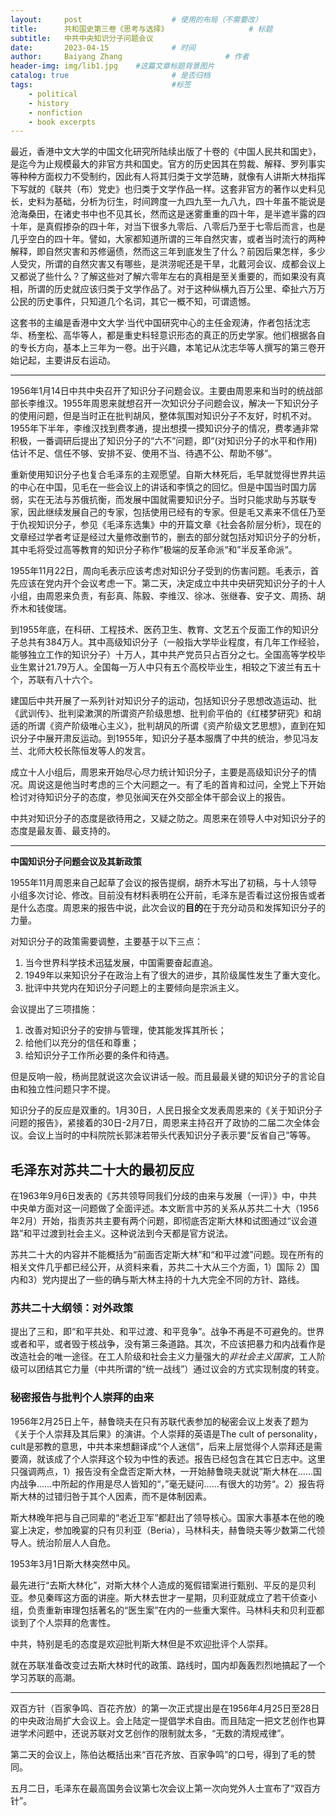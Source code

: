 ```yaml
---
layout:     post   				    # 使用的布局（不需要改）
title:      共和国史第三卷《思考与选择》  				# 标题 
subtitle:   中共中央知识分子问题会议
date:       2023-04-15 				# 时间
author:     Baiyang Zhang 						# 作者
header-img: img/lib1.jpg 	#这篇文章标题背景图片
catalog: true 						# 是否归档
tags:								#标签
    - political 
    - history
    - nonfiction
    - book excerpts
---
```


最近，香港中文大学的中国文化研究所陆续出版了十卷的《中国人民共和国史》，是迄今为止规模最大的非官方共和国史。官方的历史因其在剪裁、解释、罗列事实等种种方面权力不受制约，因此有人将其归类于文学范畴，就像有人讲斯大林指挥下写就的《联共（布）党史》也归类于文学作品一样。这套非官方的著作以史料见长，史料为基础，分析为衍生，时间跨度一九四九至一九八九，四十年虽不能说是沧海桑田，在诸史书中也不见其长，然而这是迷雾重重的四十年，是半遮半露的四十年，是真假掺杂的四十年，对当下很多九零后、八零后乃至于七零后而言，也是几乎空白的四十年。譬如，大家都知道所谓的三年自然灾害，或者当时流行的两种解释，即自然灾害和苏修逼债，然而这三年到底发生了什么？前因后果怎样，多少人受灾，所谓的自然灾害又有哪些，是洪涝呢还是干旱，北戴河会议、成都会议上又都说了些什么？了解这些对了解六零年左右的真相是至关重要的，而如果没有真相，所谓的历史就应该归类于文学作品了。对于这种纵横九百万公里、牵扯六万万公民的历史事件，只知道几个名词，其它一概不知，可谓遗憾。

这套书的主编是香港中文大学·当代中国研究中心的主任金观涛，作者包括沈志华、杨奎松、高华等人，都是重史料轻意识形态的真正的历史学家。他们根据各自的专长方向，基本上三年为一卷。出于兴趣，本笔记从沈志华等人撰写的第三卷开始记起，主要讲反右运动。

- - -

1956年1月14日中共中央召开了知识分子问题会议。主要由周恩来和当时的统战部部长李维汉。1955年周恩来就想召开一次知识分子问题会议，解决一下知识分子的使用问题，但是当时正在批判胡风，整体氛围对知识分子不友好，时机不对。1955年下半年，李维汉找到费孝通，提出想摸一摸知识分子的情况，费孝通非常积极，一番调研后提出了知识分子的“六不”问题，即“(对知识分子的水平和作用)估计不足、信任不够、安排不妥、使用不当、待遇不公、帮助不够”。

重新使用知识分子也复合毛泽东的主观愿望。自斯大林死后，毛早就觉得世界共运的中心在中国，见毛在一些会议上的讲话和李慎之的回忆。但是中国当时国力孱弱，实在无法与苏俄抗衡，而发展中国就需要知识分子。当时只能求助与苏联专家，因此继续发展自己的专家，包括使用已经有的专家。但是毛又素来不信任乃至于仇视知识分子，参见《毛泽东选集》中的开篇文章《社会各阶层分析》，现在的文章经过学者考证是经过大量修改删节的，删去的部分就包括对知识分子的分析，其中毛将受过高等教育的知识分子称作”极端的反革命派“和”半反革命派“。

1955年11月22日，周向毛表示应该考虑对知识分子受到的伤害问题。毛表示，首先应该在党内开个会议考虑一下。第二天，决定成立中共中央研究知识分子的十人小组，由周恩来负责，有彭真、陈毅、李维汉、徐冰、张继春、安子文、周扬、胡乔木和钱俊瑞。

到1955年底，在科研、工程技术、医药卫生、教育、文艺五个反面工作的知识分子总共有384万人。其中高级知识分子（一般指大学毕业程度，有几年工作经验，能够独立工作的知识分子）十万人，其中共产党员只占百分之七。全国高等学校毕业生累计21.79万人。全国每一万人中只有五个高校毕业生，相较之下波兰有五十个，苏联有八十六个。

建国后中共开展了一系列针对知识分子的运动，包括知识分子思想改造运动、批《武训传》、批判梁漱溟的所谓资产阶级思想、批判俞平伯的《红楼梦研究》和胡适的所谓《资产阶级唯心主义》，批判胡风的所谓《资产阶级文艺思想》，直到在知识分子中展开肃反运动。到1955年，知识分子基本服膺了中共的统治，参见冯友兰、北师大校长陈恒发等人的发言。

成立十人小组后，周恩来开始尽心尽力统计知识分子，主要是高级知识分子的情况。周说这是他当时考虑的三个大问题之一。有了毛的首肯和过问，全党上下开始检讨对待知识分子的态度，参见张闻天在外交部全体干部会议上的报告。

中共对知识分子的态度是欲待用之，又疑之防之。周恩来在领导人中对知识分子的态度是最友善、最支持的。

- - -

**中国知识分子问题会议及其新政策**

1955年11月周恩来自己起草了会议的报告提纲，胡乔木写出了初稿，与十人领导小组多次讨论、修改。目前没有材料表明在公开前，毛泽东是否看过这份报告或者是什么态度。周恩来的报告中说，此次会议的**目的**在于充分动员和发挥知识分子的力量。

对知识分子的政策需要调整，主要基于以下三点：
1. 当今世界科学技术迅猛发展，中国需要奋起直追。
2. 1949年以来知识分子在政治上有了很大的进步，其阶级属性发生了重大变化。
3. 批评中共党内在知识分子问题上的主要倾向是宗派主义。

会议提出了三项措施：
1. 改善对知识分子的安排与管理，使其能发挥其所长；
2. 给他们以充分的信任和尊重；
3. 给知识分子工作所必要的条件和待遇。

但是反响一般，杨尚昆就说这次会议讲话一般。而且最最关键的知识分子的言论自由和独立性问题只字不提。

知识分子的反应是双重的。1月30日，人民日报全文发表周恩来的《关于知识分子问题的报告》，紧接着的30日-2月7日，周恩来主持召开了政协的二届二次全体会议。会议上当时的中科院院长郭沫若带头代表知识分子表示要“反省自己”等等。

## 毛泽东对苏共二十大的最初反应

在1963年9月6日发表的《苏共领导同我们分歧的由来与发展（一评）》中，中共中央单方面对这一问题做了全面评述。本文断言中苏的关系从苏共二十大（1956年2月）开始，指责苏共主要有两个问题，即彻底否定斯大林和试图通过“议会道路”和平过渡到社会主义。这种说法到今天都是官方说法。

苏共二十大的内容并不能概括为“前面否定斯大林”和“和平过渡”问题。现在所有的相关文件几乎都已经公开，从资料来看，苏共二十大从三个方面，1）国际 2）国内和3）党内提出了一些的确与斯大林主持的十九大完全不同的方针、路线。

### 苏共二十大纲领：对外政策

提出了三和，即“和平共处、和平过渡、和平竞争”。战争不再是不可避免的。世界或者和平，或者毁于核战争，没有第三条道路。其次，不应该把暴力和内战看作是改造社会的唯一途径。在工人阶级和社会主义力量强大的*非社会主义国家*，工人阶级可以团结其它力量（中共所谓的“统一战线”）通过议会的方式实现制度的转变。

### 秘密报告与批判个人崇拜的由来

1956年2月25日上午，赫鲁晓夫在只有苏联代表参加的秘密会议上发表了题为《关于个人崇拜及其后果》的演讲。个人崇拜的英语是The cult of personality，cult是邪教的意思，中共本来想翻译成“个人迷信”，后来上层觉得个人崇拜还是需要滴，就该成了个人崇拜这个较为中性的表述。报告已经包含在其它日志中。这里只强调两点，1）报告没有全盘否定斯大林，一开始赫鲁晓夫就说”斯大林在……国内战争……中所起的作用是尽人皆知的“，”毫无疑问……有很大的功劳“。2）报告将斯大林的过错归咎于其个人因素，而不是体制因素。

斯大林晚年把与自己同辈的“老近卫军”都赶出了领导核心。国家大事基本在他的晚宴上决定，参加晚宴的只有贝利亚（Beria），马林科夫，赫鲁晓夫等少数第二代领导人。统治阶层人人自危。

1953年3月1日斯大林突然中风。

最先进行“去斯大林化”，对斯大林个人造成的冤假错案进行甄别、平反的是贝利亚。参见秦晖这方面的讲座。斯大林去世才一星期，贝利亚就成立了若干侦查小组，负责重新审理包括著名的“医生案”在内的一些重大案件。马林科夫和贝利亚都谈到了个人崇拜的危害性。

中共，特别是毛的态度是欢迎批判斯大林但是不欢迎批评个人崇拜。

就在苏联准备改变过去斯大林时代的政策、路线时，国内却轰轰烈烈地搞起了一个学习苏联的高潮。

- - -

双百方针（百家争鸣、百花齐放）的第一次正式提出是在1956年4月25日至28日的中央政治局扩大会议上。会上陆定一提倡学术自由。而且陆定一把文艺创作也算进学术问题中，还说苏联对文艺创作的限制就太多，“无数的清规戒律”。

第二天的会议上，陈伯达概括出来“百花齐放、百家争鸣”的口号，得到了毛的赞同。

五月二日，毛泽东在最高国务会议第七次会议上第一次向党外人士宣布了“双百方针”。

